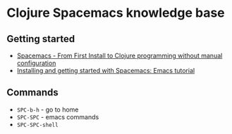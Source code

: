# Clojure Spacemacs knowledge base

## Getting started
- [Spacemacs - From First Install to Clojure programming without manual configuration](https://www.youtube.com/watch?v=Uuwg-069NYE)
- [Installing and getting started with Spacemacs: Emacs tutorial](https://www.youtube.com/watch?v=hCNOB5jjtmc)

## Commands
- `SPC-b-h` - go to home
- `SPC-SPC` - emacs commands
- `SPC-SPC-shell`
